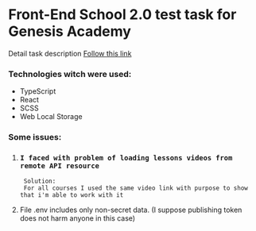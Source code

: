 # Front-End School 2.0 test task for Genesis Academy 

Detail task description [Follow this link](https://mixolydian-polonium-8c0.notion.site/Front-End-School-2-0-c0a2ae89311645e2bdd48b770868ba09)

### Technologies witch were used:
* TypeScript
* React
* SCSS
* Web Local Storage

### Some issues:

1) ### `I faced with problem of loading lessons videos from remote API resource`
        Solution:  
        For all courses I used the same video link with purpose to show that i'm able to work with it

2) File .env includes only non-secret data.
(I suppose publishing token does not harm anyone in this case)
